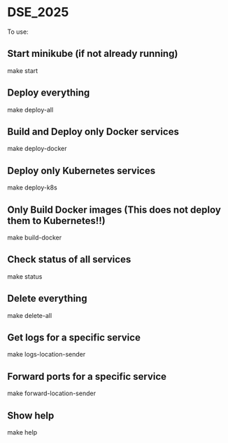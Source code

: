 # DSE_2025

To use:

## Start minikube (if not already running)
make start

## Deploy everything
make deploy-all

## Build and Deploy only Docker services
make deploy-docker

## Deploy only Kubernetes services
make deploy-k8s

## Only Build Docker images (This does not deploy them to Kubernetes!!)
make build-docker

## Check status of all services
make status

## Delete everything
make delete-all

## Get logs for a specific service
make logs-location-sender

## Forward ports for a specific service
make forward-location-sender

## Show help
make help
